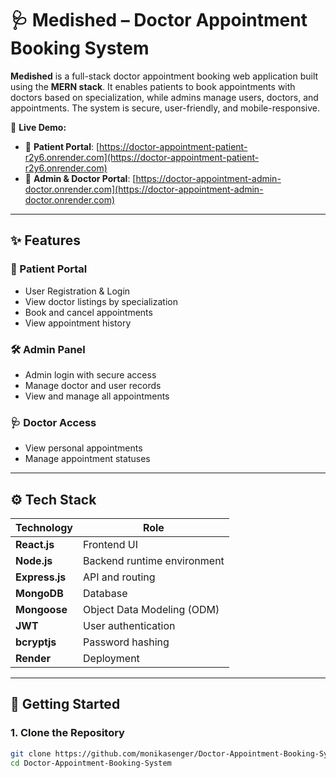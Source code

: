 # 🩺 Medished – Doctor Appointment Booking System

**Medished** is a full-stack doctor appointment booking web application built using the **MERN stack**. It enables patients to book appointments with doctors based on specialization, while admins manage users, doctors, and appointments. The system is secure, user-friendly, and mobile-responsive.

🔗 **Live Demo:**

- 👤 **Patient Portal**: [https://doctor-appointment-patient-r2y6.onrender.com](https://doctor-appointment-patient-r2y6.onrender.com)
- 🔐 **Admin & Doctor Portal**: [https://doctor-appointment-admin-doctor.onrender.com](https://doctor-appointment-admin-doctor.onrender.com)

---

## ✨ Features

### 👤 Patient Portal
- User Registration & Login
- View doctor listings by specialization
- Book and cancel appointments
- View appointment history

### 🛠️ Admin Panel
- Admin login with secure access
- Manage doctor and user records
- View and manage all appointments

### 🩺 Doctor Access
- View personal appointments
- Manage appointment statuses

---

## ⚙️ Tech Stack

| Technology   | Role                          |
|--------------|-------------------------------|
| **React.js** | Frontend UI                   |
| **Node.js**  | Backend runtime environment   |
| **Express.js** | API and routing             |
| **MongoDB**  | Database                      |
| **Mongoose** | Object Data Modeling (ODM)    |
| **JWT**      | User authentication           |
| **bcryptjs** | Password hashing              |
| **Render**   | Deployment                    |

---

## 🚀 Getting Started

### 1. Clone the Repository
```bash
git clone https://github.com/monikasenger/Doctor-Appointment-Booking-System.git
cd Doctor-Appointment-Booking-System
